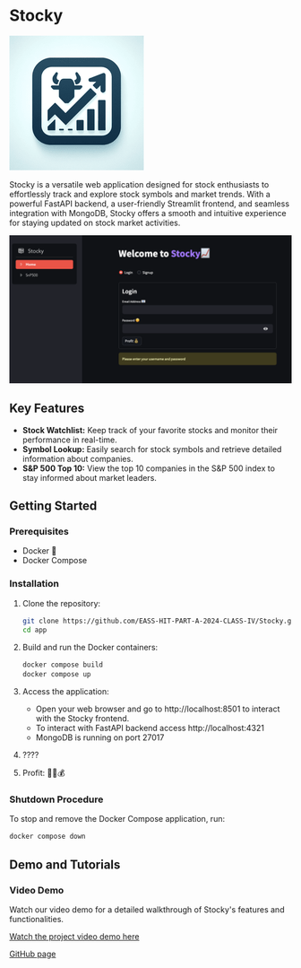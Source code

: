 # Stocky


<img src="logo.png" width="240" height="240">


Stocky is a versatile web application designed for stock enthusiasts to effortlessly track and explore stock symbols and market trends. With a powerful FastAPI backend, a user-friendly Streamlit frontend, and seamless integration with MongoDB, Stocky offers a smooth and intuitive experience for staying updated on stock market activities.


<img src="login_page.png">


## Key Features

- **Stock Watchlist:** Keep track of your favorite stocks and monitor their performance in real-time.
- **Symbol Lookup:** Easily search for stock symbols and retrieve detailed information about companies.
- **S&P 500 Top 10:** View the top 10 companies in the S&P 500 index to stay informed about market leaders.

## Getting Started

### Prerequisites

- Docker 🐋
- Docker Compose

### Installation

1. Clone the repository:

    ```bash
    git clone https://github.com/EASS-HIT-PART-A-2024-CLASS-IV/Stocky.git
    cd app
    ```

2. Build and run the Docker containers:

    ```bash
    docker compose build
    docker compose up
    ```

    



3. Access the application:

    * Open your web browser and go to http://localhost:8501 to interact with the Stocky frontend.
    * To interact with FastAPI backend access http://localhost:4321
    * MongoDB is running on port 27017



4. ????


   
5. Profit:
    💎🙌💰


### Shutdown Procedure

To stop and remove the Docker Compose application, run:

```bash
docker compose down
```

## Demo and Tutorials

### Video Demo

Watch our video demo for a detailed walkthrough of Stocky's features and functionalities.

[Watch the project video demo here](#)




[GitHub page](#https://github.com/AmnonTamsut)